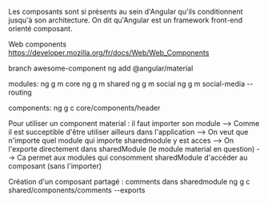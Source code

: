 Les composants sont si présents au sein d'Angular qu'ils conditionnent jusqu'à son architecture. On dit qu'Angular est un framework front-end orienté composant.

Web components 
https://developer.mozilla.org/fr/docs/Web/Web_Components

branch awesome-component
ng add @angular/material

modules:
ng g m core 
ng g m shared
ng g m social
ng g m social-media --routing

components:
 ng g c core/components/header

Pour utiliser un component material : il faut importer son module
--> Comme il est succeptible d'être utiliser ailleurs dans l'application
--> On veut que n'importe quel module qui importe sharedmodule y est acces
--> On l'exporte directement dans sharedModule (le module material en question)
--> Ca permet aux modules qui consomment sharedModule d'accéder au composant (sans l'importer)

Création d'un composant partagé : comments dans sharedmodule
ng g c shared/components/comments --exports